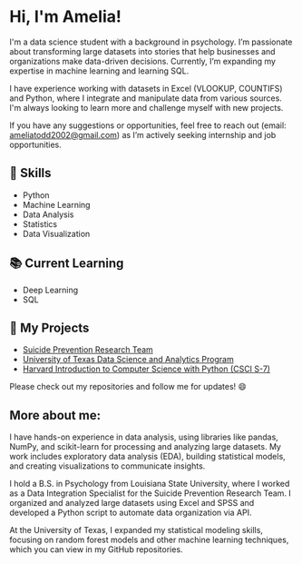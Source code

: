 # Hi, I'm Amelia!

I'm a data science student with a background in psychology. I’m passionate about transforming large datasets into stories that help businesses and organizations make data-driven decisions. Currently, I’m expanding my expertise in machine learning and learning SQL.

I have experience working with datasets in Excel (VLOOKUP, COUNTIFS) and Python, where I integrate and manipulate data from various sources. I'm always looking to learn more and challenge myself with new projects.

If you have any suggestions or opportunities, feel free to reach out (email: ameliatodd2002@gmail.com) as I’m actively seeking internship and job opportunities.

## 🚀 Skills
- Python
- Machine Learning
- Data Analysis
- Statistics
- Data Visualization

## 📚 Current Learning
- Deep Learning
- SQL

## 🌱 My Projects
- [Suicide Prevention Research Team](https://github.com/ameliatodd2002/Suicide_Prevention_Research_Team)
- [University of Texas Data Science and Analytics Program](https://github.com/ameliatodd2002/University_of_Texas_Data_Science_and_Businees_Analaytics_Program)
- [Harvard Introduction to Computer Science with Python (CSCI S-7)](https://github.com/ameliatodd2002/Harvard_Python_Foundations)

Please check out my repositories and follow me for updates! 😄


## More about me:

I have hands-on experience in data analysis, using libraries like pandas, NumPy, and scikit-learn for processing and analyzing large datasets. My work includes exploratory data analysis (EDA), building statistical models, and creating visualizations to communicate insights.

I hold a B.S. in Psychology from Louisiana State University, where I worked as a Data Integration Specialist for the Suicide Prevention Research Team. I organized and analyzed large datasets using Excel and SPSS and developed a Python script to automate data organization via API.

At the University of Texas, I expanded my statistical modeling skills, focusing on random forest models and other machine learning techniques, which you can view in my GitHub repositories.

